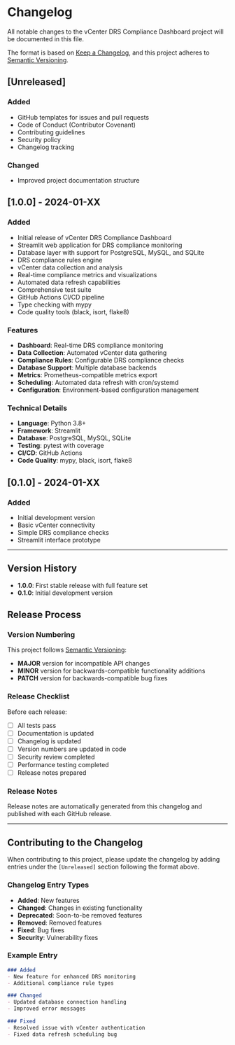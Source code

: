 # Changelog

All notable changes to the vCenter DRS Compliance Dashboard project will be documented in this file.

The format is based on [Keep a Changelog](https://keepachangelog.com/en/1.0.0/),
and this project adheres to [Semantic Versioning](https://semver.org/spec/v2.0.0.html).

## [Unreleased]

### Added
- GitHub templates for issues and pull requests
- Code of Conduct (Contributor Covenant)
- Contributing guidelines
- Security policy
- Changelog tracking

### Changed
- Improved project documentation structure

## [1.0.0] - 2024-01-XX

### Added
- Initial release of vCenter DRS Compliance Dashboard
- Streamlit web application for DRS compliance monitoring
- Database layer with support for PostgreSQL, MySQL, and SQLite
- DRS compliance rules engine
- vCenter data collection and analysis
- Real-time compliance metrics and visualizations
- Automated data refresh capabilities
- Comprehensive test suite
- GitHub Actions CI/CD pipeline
- Type checking with mypy
- Code quality tools (black, isort, flake8)

### Features
- **Dashboard**: Real-time DRS compliance monitoring
- **Data Collection**: Automated vCenter data gathering
- **Compliance Rules**: Configurable DRS compliance checks
- **Database Support**: Multiple database backends
- **Metrics**: Prometheus-compatible metrics export
- **Scheduling**: Automated data refresh with cron/systemd
- **Configuration**: Environment-based configuration management

### Technical Details
- **Language**: Python 3.8+
- **Framework**: Streamlit
- **Database**: PostgreSQL, MySQL, SQLite
- **Testing**: pytest with coverage
- **CI/CD**: GitHub Actions
- **Code Quality**: mypy, black, isort, flake8

## [0.1.0] - 2024-01-XX

### Added
- Initial development version
- Basic vCenter connectivity
- Simple DRS compliance checks
- Streamlit interface prototype

---

## Version History

- **1.0.0**: First stable release with full feature set
- **0.1.0**: Initial development version

## Release Process

### Version Numbering

This project follows [Semantic Versioning](https://semver.org/):

- **MAJOR** version for incompatible API changes
- **MINOR** version for backwards-compatible functionality additions
- **PATCH** version for backwards-compatible bug fixes

### Release Checklist

Before each release:

- [ ] All tests pass
- [ ] Documentation is updated
- [ ] Changelog is updated
- [ ] Version numbers are updated in code
- [ ] Security review completed
- [ ] Performance testing completed
- [ ] Release notes prepared

### Release Notes

Release notes are automatically generated from this changelog and published with each GitHub release.

---

## Contributing to the Changelog

When contributing to this project, please update the changelog by adding entries under the `[Unreleased]` section following the format above.

### Changelog Entry Types

- **Added**: New features
- **Changed**: Changes in existing functionality
- **Deprecated**: Soon-to-be removed features
- **Removed**: Removed features
- **Fixed**: Bug fixes
- **Security**: Vulnerability fixes

### Example Entry

```markdown
### Added
- New feature for enhanced DRS monitoring
- Additional compliance rule types

### Changed
- Updated database connection handling
- Improved error messages

### Fixed
- Resolved issue with vCenter authentication
- Fixed data refresh scheduling bug
``` 